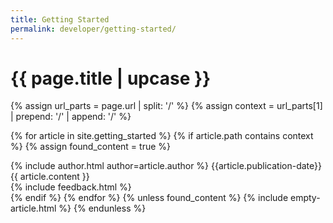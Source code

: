 ```yaml
---
title: Getting Started
permalink: developer/getting-started/
---
```


<h1 class="primary">{{ page.title | upcase }}</h1> 

{% assign url_parts = page.url | split: '/' %}
{% assign context = url_parts[1] | prepend: '/' | append: '/' %}

{% for article in site.getting_started %}
{% if article.path contains context %}
{% assign found_content = true %}
<article>
  <div class="article-meta">
    {% include author.html author=article.author %}
    <span class="date">{{article.publication-date}}</span>
  </div>
  <div class="article-content">
  {{ article.content }}
  </div>
{% include feedback.html %}  
</article>
{% endif %}
{% endfor %}
{% unless found_content %}
{% include empty-article.html %}
{% endunless %}
